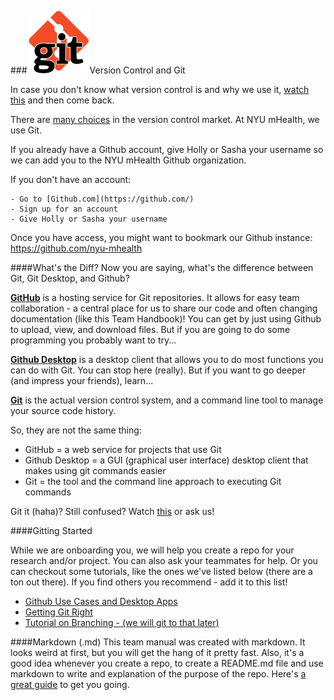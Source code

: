 ###<img src="/Images/git-logo.jpg" width="100">Version Control and Git

In case you don't know what version control is and why we use it, [watch this](http://git-scm.com/video/what-is-version-control) and then come back.

There are [many choices](https://en.wikipedia.org/wiki/Comparison_of_version_control_software) in the version control market. At NYU mHealth, we use Git. 

If you already have a Github account, give Holly or Sasha your username so we can add you to the NYU mHealth Github organization. 

If you don't have an account:

    - Go to [Github.com](https://github.com/)  
    - Sign up for an account    
    - Give Holly or Sasha your username  

Once you have access, you might want to bookmark our Github instance: https://github.com/nyu-mhealth

####What's the Diff?
Now you are saying, what's the difference between Git, Git Desktop, and Github? 

**[GitHub](https://github.com/)** is a hosting service for Git repositories. It allows for easy team collaboration - a central place for us to share our code and often changing documentation (like this Team Handbook)! You can get by just using Github to upload, view, and download files. But if you are going to do some programming you probably want to try... 

**[Github Desktop](https://desktop.github.com/)** is a desktop client that allows you to do most functions you can do with Git. You can stop here (really). But if you want to go deeper (and impress your friends), learn...   

**[Git](https://git-scm.com/)** is the actual version control system, and a command line tool to manage your source code history.   

So, they are not the same thing: 
- GitHub = a web service for projects that use Git
- Github Desktop = a GUI (graphical user interface) desktop client that makes using git commands easier
- Git = the tool and the command line approach to executing Git commands

Git it (haha)? Still confused? Watch [this](https://www.youtube.com/watch?v=xKVlZ3wFVKA) or ask us!

####Gitting Started  

While we are onboarding you, we will help you create a repo for your research and/or project. You can also ask your teammates for help. Or you can checkout some tutorials, like the ones we've listed below (there are a ton out there). If you find others you recommend - add it to this list!

- [Github Use Cases and Desktop Apps](https://www.youtube.com/watch?v=l40x1EshOBE)
- [Getting Git Right](https://www.atlassian.com/git/)
- [Tutorial on Branching - (we will git to that later)](http://pcottle.github.io/learnGitBranching/)

####Markdown (.md)
This team manual was created with markdown. It looks weird at first, but you will get the hang of it pretty fast. Also, it's a good idea whenever you create a repo, to create a README.md file and use markdown to write and explanation of the purpose of the repo. Here's [a great guide](https://guides.github.com/features/mastering-markdown/) to get you going. 
